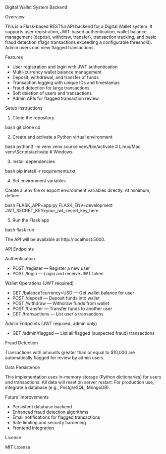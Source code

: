 Digital Wallet System Backend

Overview

This is a Flask-based RESTful API backend for a Digital Wallet system. It supports user registration, JWT-based authentication, wallet balance management (deposit, withdraw, transfer), transaction tracking, and basic fraud detection (flags transactions exceeding a configurable threshold). Admin users can view flagged transactions.

Features

* User registration and login with JWT authentication
* Multi-currency wallet balance management
* Deposit, withdrawal, and transfer of funds
* Transaction logging with unique IDs and timestamps
* Fraud detection for large transactions
* Soft deletion of users and transactions
* Admin APIs for flagged transaction review


Setup Instructions

1. Clone the repository

bash
git clone <your-repo-url>
cd <your-repo-folder>


2. Create and activate a Python virtual environment

bash
python3 -m venv venv
source venv/bin/activate    # Linux/Mac
venv\Scripts\activate       # Windows


3. Install dependencies

bash
pip install -r requirements.txt


4. Set environment variables

Create a .env file or export environment variables directly. At minimum, define:

bash
FLASK_APP=app.py
FLASK_ENV=development
JWT_SECRET_KEY=your_jwt_secret_key_here


5. Run the Flask app

bash
flask run


The API will be available at http://localhost:5000.


API Endpoints

Authentication

* POST /register — Register a new user
* POST /login — Login and receive JWT token

Wallet Operations (JWT required)

* GET /balance?currency=USD — Get wallet balance for user
* POST /deposit — Deposit funds into wallet
* POST /withdraw — Withdraw funds from wallet
* POST /transfer — Transfer funds to another user
* GET /transactions — List user's transactions

Admin Endpoints (JWT required, admin only)

* GET /admin/flagged — List all flagged (suspected fraud) transactions

Fraud Detection

Transactions with amounts greater than or equal to $10,000 are automatically flagged for review by admin users.

Data Persistence

This implementation uses in-memory storage (Python dictionaries) for users and transactions. All data will reset on server restart. For production use, integrate a database (e.g., PostgreSQL, MongoDB).

Future Improvements

* Persistent database backend
* Enhanced fraud detection algorithms
* Email notifications for flagged transactions
* Rate limiting and security hardening
* Frontend integration

License

MIT License
